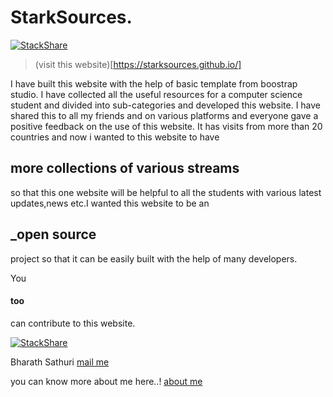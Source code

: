 # StarkSources.

[![StackShare](https://img.shields.io/badge/tech-stack-0690fa.svg?style=flat)](https://stackshare.io/stark-sources/stark-sources)

> (visit this website)[https://starksources.github.io/]

I have built this website with the help of basic template from boostrap studio. 
I have collected all the useful resources for a computer science student and divided into sub-categories and developed this website.
I have shared this to all my friends and on various platforms  and everyone gave a positive feedback on the use of this website.
It has visits from more than 20 countries and now i wanted to this website to have 
## more collections of various streams
so that this one website will be helpful to all the students with various latest updates,news etc.I wanted this website to be an 
## _open source
project so that it can be easily built with the help of many developers.

You 
#### too
can contribute to this website.

[![StackShare](https://img.shields.io/badge/tech-stack-0690fa.svg?style=flat)](https://stackshare.io/stark-sources/stark-sources)

    

Bharath Sathuri
[mail me](sathuribharathbrothers1234@gmail.com)

you can know more about me here..!
[about me](https://about.me/bharathsathuri)

